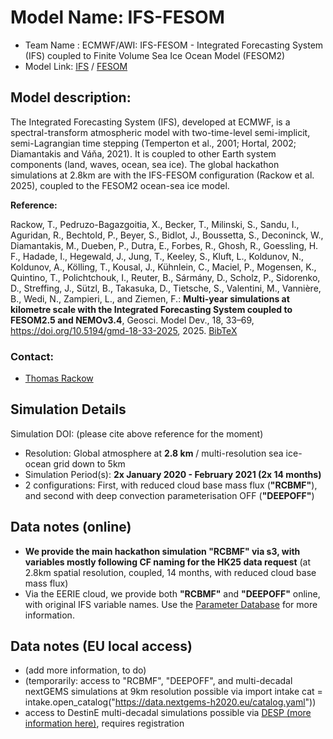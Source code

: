 # Model Name: IFS-FESOM
- Team Name : ECMWF/AWI: IFS-FESOM - Integrated Forecasting System (IFS) coupled to Finite Volume Sea Ice Ocean Model (FESOM2)
- Model Link: [IFS](https://www.ecmwf.int/en/forecasts/documentation-and-support/changes-ecmwf-model) / [FESOM](https://fesom.de)

## Model description: 

The Integrated Forecasting System (IFS), developed at ECMWF, is a spectral-transform atmospheric model with two-time-level semi-implicit, semi-Lagrangian time stepping (Temperton et al., 2001; Hortal, 2002; Diamantakis and Váňa, 2021). It is coupled to other Earth system components (land, waves, ocean, sea ice). The global hackathon simulations at 2.8km are with the IFS-FESOM configuration (Rackow et al. 2025), coupled to the FESOM2 ocean-sea ice model.

**Reference:**

Rackow, T., Pedruzo-Bagazgoitia, X., Becker, T., Milinski, S., Sandu, I., Aguridan, R., Bechtold, P., Beyer, S., Bidlot, J., Boussetta, S., Deconinck, W., Diamantakis, M., Dueben, P., Dutra, E., Forbes, R., Ghosh, R., Goessling, H. F., Hadade, I., Hegewald, J., Jung, T., Keeley, S., Kluft, L., Koldunov, N., Koldunov, A., Kölling, T., Kousal, J., Kühnlein, C., Maciel, P., Mogensen, K., Quintino, T., Polichtchouk, I., Reuter, B., Sármány, D., Scholz, P., Sidorenko, D., Streffing, J., Sützl, B., Takasuka, D., Tietsche, S., Valentini, M., Vannière, B., Wedi, N., Zampieri, L., and Ziemen, F.: **Multi-year simulations at kilometre scale with the Integrated Forecasting System coupled to FESOM2.5 and NEMOv3.4**, Geosci. Model Dev., 18, 33–69, https://doi.org/10.5194/gmd-18-33-2025, 2025. [BibTeX](https://gmd.copernicus.org/articles/18/33/2025/gmd-18-33-2025.bib)

### Contact:
-  [Thomas Rackow](mailto:thomas.rackow@ecmwf.int)

## Simulation Details

Simulation DOI: (please cite above reference for the moment)

- Resolution: Global atmosphere at **2.8 km** / multi-resolution sea ice-ocean grid down to 5km 
- Simulation Period(s): **2x January 2020 - February 2021 (2x 14 months)**
- 2 configurations: First, with reduced cloud base mass flux (**"RCBMF"**), and second with deep convection parameterisation OFF (**"DEEPOFF"**)

## Data notes (online)

- **We provide the main hackathon simulation "RCBMF" via s3, with variables mostly following CF naming for the HK25 data request** (at 2.8km spatial resolution, coupled, 14 months, with reduced cloud base mass flux)
- Via the EERIE cloud, we provide both **"RCBMF"** and **"DEEPOFF"** online, with original IFS variable names. Use the [Parameter Database](https://codes.ecmwf.int/grib/param-db/) for more information.

## Data notes (EU local access)

- (add more information, to do)
- (temporarily: access to "RCBMF", "DEEPOFF", and multi-decadal nextGEMS simulations at 9km resolution possible via 
import intake
cat = intake.open_catalog("https://data.nextgems-h2020.eu/catalog.yaml"))
- access to DestinE multi-decadal simulations possible via [DESP (more information here)](https://github.com/digital-earths-global-hackathon/hk25-teams/blob/main/hk25-DestinE/intro/introduction.md), requires registration
